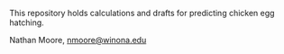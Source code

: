 This repository holds calculations and drafts for predicting chicken egg hatching.

Nathan Moore, nmoore@winona.edu

